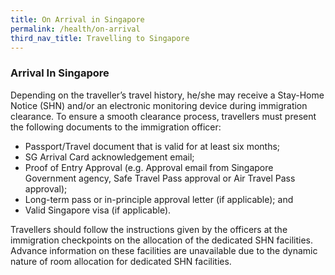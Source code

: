 ```yaml
---
title: On Arrival in Singapore
permalink: /health/on-arrival
third_nav_title: Travelling to Singapore
---
```


### Arrival In Singapore

Depending on the traveller’s travel history, he/she may receive a Stay-Home Notice (SHN) and/or an electronic monitoring device during immigration clearance. To ensure a smooth clearance process, travellers must present the following documents to the immigration officer:

- Passport/Travel document that is valid for at least six months;
- SG Arrival Card acknowledgement email;
- Proof of Entry Approval (e.g. Approval email from Singapore Government agency, Safe Travel Pass approval or Air Travel Pass approval);
- Long-term pass or in-principle approval letter (if applicable); and
- Valid Singapore visa (if applicable).

Travellers should follow the instructions given by the officers at the immigration checkpoints on the allocation of the dedicated SHN facilities. Advance information on these facilities are unavailable due to the dynamic nature of room allocation for dedicated SHN facilities.


